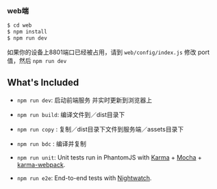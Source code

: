 ### web端

``` bash
$ cd web
$ npm install
$ npm run dev
```

如果你的设备上8801端口已经被占用，请到 `web/config/index.js` 修改 port 值，然后 `npm run dev`

## What's Included

- `npm run dev`: 启动前端服务 并实时更新到浏览器上

- `npm run build`: 编译文件到／dist目录下

- `npm run copy` : 复制／dist目录下文件到服务端／assets目录下

- `npm run bdc` : 编译并复制

- `npm run unit`: Unit tests run in PhantomJS with [Karma](http://karma-runner.github.io/0.13/index.html) + [Mocha](http://mochajs.org/) + [karma-webpack](https://github.com/webpack/karma-webpack).

- `npm run e2e`: End-to-end tests with [Nightwatch](http://nightwatchjs.org/).
